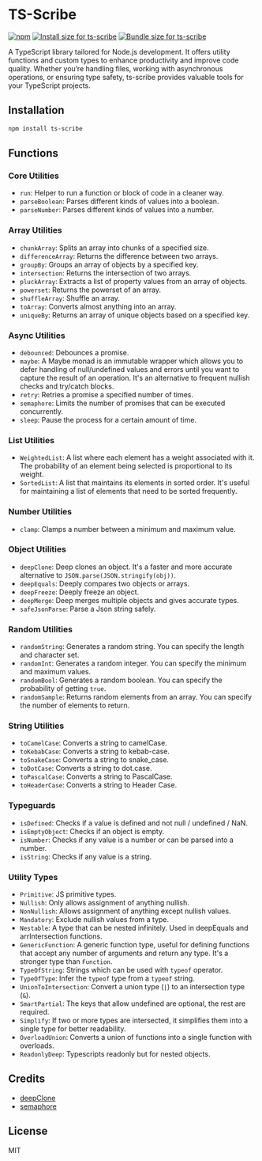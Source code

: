 # TS-Scribe

[![npm](https://img.shields.io/npm/v/ts-scribe)](https://www.npmjs.com/package/ts-scribe)
<a href="https://pkg-size.dev/ts-scribe"><img src="https://pkg-size.dev/badge/install/96171" title="Install size for ts-scribe"></a>
<a href="https://pkg-size.dev/ts-scribe"><img src="https://pkg-size.dev/badge/bundle/145" title="Bundle size for ts-scribe"></a>

A TypeScript library tailored for Node.js development. It offers utility functions and custom types to enhance productivity and improve code quality. Whether you’re handling files, working with asynchronous operations, or ensuring type safety, ts-scribe provides valuable tools for your TypeScript projects.

## Installation

```bash
npm install ts-scribe
```

## Functions

### Core Utilities

- `run`: Helper to run a function or block of code in a cleaner way.
- `parseBoolean`: Parses different kinds of values into a boolean.
- `parseNumber`: Parses different kinds of values into a number.

### Array Utilities

- `chunkArray`: Splits an array into chunks of a specified size.
- `differenceArray`: Returns the difference between two arrays.
- `groupBy`: Groups an array of objects by a specified key.
- `intersection`: Returns the intersection of two arrays.
- `pluckArray`: Extracts a list of property values from an array of objects.
- `powerset`: Returns the powerset of an array.
- `shuffleArray`: Shuffle an array.
- `toArray`: Converts almost anything into an array.
- `uniqueBy`: Returns an array of unique objects based on a specified key.

### Async Utilities

- `debounced`: Debounces a promise.
- `maybe`: A Maybe monad is an immutable wrapper which allows you to defer handling of null/undefined values and errors until you want to capture the result of an operation. It's an alternative to frequent nullish checks and try/catch blocks.
- `retry`: Retries a promise a specified number of times.
- `semaphore`: Limits the number of promises that can be executed concurrently.
- `sleep`: Pause the process for a certain amount of time.

### List Utilities

- `WeightedList`: A list where each element has a weight associated with it. The probability of an element being selected is proportional to its weight.
- `SortedList`: A list that maintains its elements in sorted order. It's useful for maintaining a list of elements that need to be sorted frequently.

### Number Utilities

- `clamp`: Clamps a number between a minimum and maximum value.

### Object Utilities

- `deepClone`: Deep clones an object. It's a faster and more accurate alternative to `JSON.parse(JSON.stringify(obj))`.
- `deepEquals`: Deeply compares two objects or arrays.
- `deepFreeze`: Deeply freeze an object.
- `deepMerge`: Deep merges multiple objects and gives accurate types.
- `safeJsonParse`: Parse a Json string safely.

### Random Utilities

- `randomString`: Generates a random string. You can specify the length and character set.
- `randomInt`: Generates a random integer. You can specify the minimum and maximum values.
- `randomBool`: Generates a random boolean. You can specify the probability of getting `true`.
- `randomSample`: Returns random elements from an array. You can specify the number of elements to return.

### String Utilities

- `toCamelCase`: Converts a string to camelCase.
- `toKebabCase`: Converts a string to kebab-case.
- `toSnakeCase`: Converts a string to snake_case.
- `toDotCase`: Converts a string to dot.case.
- `toPascalCase`: Converts a string to PascalCase.
- `toHeaderCase`: Converts a string to Header Case.

### Typeguards

- `isDefined`: Checks if a value is defined and not null / undefined / NaN.
- `isEmptyObject`: Checks if an object is empty.
- `isNumber`: Checks if any value is a number or can be parsed into a number.
- `isString`: Checks if any value is a string.

### Utility Types

- `Primitive`: JS primitive types.
- `Nullish`: Only allows assignment of anything nullish.
- `NonNullish`: Allows assignment of anything except nullish values.
- `Mandatory`: Exclude nullish values from a type.
- `Nestable`: A type that can be nested infinitely. Used in deepEquals and arrIntersection functions.
- `GenericFunction`: A generic function type, useful for defining functions that accept any number of arguments and return any type. It's a stronger type than `Function`.
- `TypeOfString`: Strings which can be used with `typeof` operator.
- `TypeOfType`: Infer the `typeof` type from a `typeof` string.
- `UnionToIntersection`: Convert a union type (`|`) to an intersection type (`&`).
- `SmartPartial`: The keys that allow undefined are optional, the rest are required.
- `Simplify`: If two or more types are intersected, it simplifies them into a single type for better readability.
- `OverloadUnion`: Converts a union of functions into a single function with overloads.
- `ReadonlyDeep`: Typescripts readonly but for nested objects.
  
## Credits

- [deepClone](https://github.com/davidmarkclements/rfdc/tree/master)
- [semaphore](https://github.com/Shakeskeyboarde)

## License

MIT
